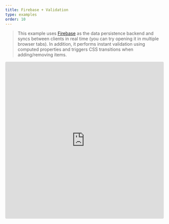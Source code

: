 ```yaml
---
title: Firebase + Validation
type: examples
order: 10
---
```


> This example uses [Firebase](https://firebase.google.com/) as the data persistence backend and syncs between clients in real time (you can try opening it in multiple browser tabs). In addition, it performs instant validation using computed properties and triggers CSS transitions when adding/removing items.

<iframe src="https://codesandbox.io/embed/github/vuejs/vuejs.org/tree/master/src/v2/examples/vue-20-firebase-validation?codemirror=1&hidedevtools=1&hidenavigation=1&theme=light" style="width:100%; height:500px; border:0; border-radius: 4px; overflow:hidden;" title="vue-20-template-compilation" allow="geolocation; microphone; camera; midi; vr; accelerometer; gyroscope; payment; ambient-light-sensor; encrypted-media; usb" sandbox="allow-modals allow-forms allow-popups allow-scripts allow-same-origin"></iframe>
